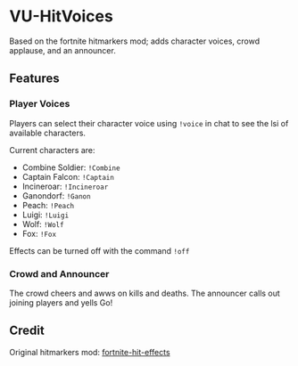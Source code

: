 # VU-HitVoices
Based on the fortnite hitmarkers mod; adds character voices, crowd applause, and an announcer.

## Features

### Player Voices
Players can select their character voice using `!voice` in chat to see the lsi of available characters.

Current characters are:
- Combine Soldier: `!Combine`
- Captain Falcon: `!Captain`
- Incineroar: `!Incineroar`
- Ganondorf: `!Ganon`
- Peach: `!Peach`
- Luigi: `!Luigi`
- Wolf: `!Wolf`
- Fox: `!Fox`

Effects can be turned off with the command `!off`

### Crowd and Announcer
The crowd cheers and awws on kills and deaths.
The announcer calls out joining players and yells Go!

## Credit
Original hitmarkers mod: [fortnite-hit-effects](https://github.com/kapraran/VU-mods/tree/master/fortnite-hit-effects)
